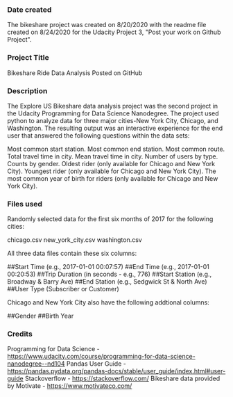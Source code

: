 ### Date created
The bikeshare project was created on 8/20/2020 with the readme file created on 8/24/2020 for the Udacity Project 3, "Post your work on Github Project".

### Project Title
Bikeshare Ride Data Analysis Posted on GitHub

### Description
The Explore US Bikeshare data analysis project was the second project in the Udacity Programming for Data Science Nanodegree.  The project used python to analyze data for three major cities-New York City, Chicago, and Washington.  The resulting output was an interactive experience for the end user that answered the following questions within the data sets:

Most common start station.
Most common end station.
Most common route.
Total travel time in city.
Mean travel time in city.
Number of users by type.
Counts by gender.
Oldest rider (only available for Chicago and New York City).
Youngest rider (only available for Chicago and New York City).
The most common year of birth for riders (only available for Chicago and New York City).

### Files used
Randomly selected data for the first six months of 2017 for the following cities:

chicago.csv
new_york_city.csv
washington.csv

All three data files contain these six columns:

##Start Time (e.g., 2017-01-01 00:07:57)
##End Time (e.g., 2017-01-01 00:20:53)
##Trip Duration (in seconds - e.g., 776)
##Start Station (e.g., Broadway & Barry Ave)
##End Station (e.g., Sedgwick St & North Ave)
##User Type (Subscriber or Customer)

Chicago and New York City also have the following addtional columns:

##Gender
##Birth Year

### Credits

Programming for Data Science - https://www.udacity.com/course/programming-for-data-science-nanodegree--nd104
Pandas User Guide - https://pandas.pydata.org/pandas-docs/stable/user_guide/index.html#user-guide
Stackoverflow - https://stackoverflow.com/
Bikeshare data provided by Motivate - https://www.motivateco.com/






